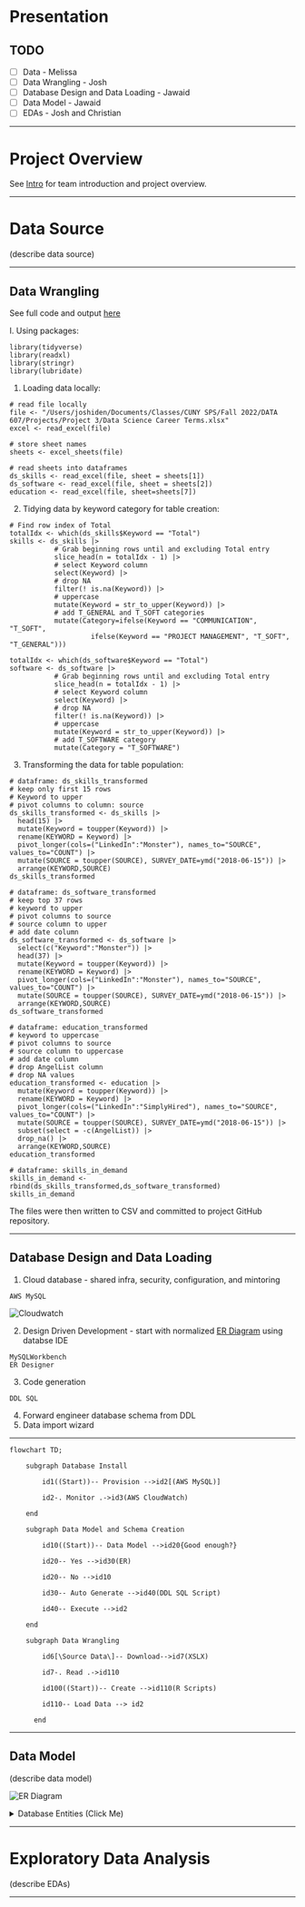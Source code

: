 # Presentation

## TODO
- [ ] Data  - Melissa
- [ ] Data Wrangling - Josh
- [ ] Database Design and Data Loading - Jawaid
- [ ] Data Model - Jawaid
- [ ] EDAs - Josh and Christian

***

# Project Overview

See [Intro](https://github.com/himalayahall/DATA607-PROJECT3/blob/main/Intro.md) for team introduction and project overview. 

***

# Data Source
(describe data source)

***

## Data Wrangling 

See full code and output [here](https://github.com/himalayahall/DATA607-PROJECT3/blob/main/DATA607_Project3_Wrangling.pdf)

I. Using packages:

```
library(tidyverse)
library(readxl)
library(stringr)
library(lubridate)
```

1. Loading data locally:

```
# read file locally 
file <- "/Users/joshiden/Documents/Classes/CUNY SPS/Fall 2022/DATA 607/Projects/Project 3/Data Science Career Terms.xlsx"
excel <- read_excel(file)

# store sheet names
sheets <- excel_sheets(file)

# read sheets into dataframes
ds_skills <- read_excel(file, sheet = sheets[1])
ds_software <- read_excel(file, sheet = sheets[2])
education <- read_excel(file, sheet=sheets[7])
```

2. Tidying data by keyword category for table creation:

```
# Find row index of Total
totalIdx <- which(ds_skills$Keyword == "Total")
skills <- ds_skills |> 
           # Grab beginning rows until and excluding Total entry
           slice_head(n = totalIdx - 1) |>
           # select Keyword column
           select(Keyword) |>
           # drop NA
           filter(! is.na(Keyword)) |>
           # uppercase
           mutate(Keyword = str_to_upper(Keyword)) |>
           # add T_GENERAL and T_SOFT categories
           mutate(Category=ifelse(Keyword == "COMMUNICATION", "T_SOFT", 
                    ifelse(Keyword == "PROJECT MANAGEMENT", "T_SOFT", "T_GENERAL")))
                    
totalIdx <- which(ds_software$Keyword == "Total")
software <- ds_software |> 
           # Grab beginning rows until and excluding Total entry
           slice_head(n = totalIdx - 1) |> 
           # select Keyword column
           select(Keyword) |>
           # drop NA
           filter(! is.na(Keyword)) |>
           # uppercase
           mutate(Keyword = str_to_upper(Keyword)) |>
           # add T_SOFTWARE category
           mutate(Category = "T_SOFTWARE")
```

3. Transforming the data for table population:

```
# dataframe: ds_skills_transformed 
# keep only first 15 rows
# Keyword to upper
# pivot columns to column: source
ds_skills_transformed <- ds_skills |>
  head(15) |>
  mutate(Keyword = toupper(Keyword)) |>
  rename(KEYWORD = Keyword) |>
  pivot_longer(cols=("LinkedIn":"Monster"), names_to="SOURCE", values_to="COUNT") |>
  mutate(SOURCE = toupper(SOURCE), SURVEY_DATE=ymd("2018-06-15")) |>
  arrange(KEYWORD,SOURCE)
ds_skills_transformed

# dataframe: ds_software_transformed
# keep top 37 rows
# keyword to upper
# pivot columns to source
# source column to upper
# add date column
ds_software_transformed <- ds_software |>
  select(c("Keyword":"Monster")) |>
  head(37) |>
  mutate(Keyword = toupper(Keyword)) |>
  rename(KEYWORD = Keyword) |>
  pivot_longer(cols=("LinkedIn":"Monster"), names_to="SOURCE", values_to="COUNT") |>
  mutate(SOURCE = toupper(SOURCE), SURVEY_DATE=ymd("2018-06-15")) |>
  arrange(KEYWORD,SOURCE)
ds_software_transformed

# dataframe: education_transformed
# keyword to uppercase
# pivot columns to source
# source column to uppercase
# add date column
# drop AngelList column
# drop NA values
education_transformed <- education |>
  mutate(Keyword = toupper(Keyword)) |>
  rename(KEYWORD = Keyword) |>
  pivot_longer(cols=("LinkedIn":"SimplyHired"), names_to="SOURCE", values_to="COUNT") |>
  mutate(SOURCE = toupper(SOURCE), SURVEY_DATE=ymd("2018-06-15")) |>
  subset(select = -c(AngelList)) |>
  drop_na() |>
  arrange(KEYWORD,SOURCE)
education_transformed

# dataframe: skills_in_demand
skills_in_demand <- rbind(ds_skills_transformed,ds_software_transformed)
skills_in_demand
```

The files were then written to CSV and committed to project GitHub repository. 

***

## Database Design and Data Loading 

1. Cloud database - shared infra, security, configuration, and mintoring
```
AWS MySQL
```
![Cloudwatch](https://github.com/himalayahall/DATA607-PROJECT3/blob/main/images/AWS%20RDS%20Cloudwatch.png)

2. Design Driven Development - start with normalized [ER Diagram](#data-model) using databse IDE
```
MySQLWorkbench
ER Designer
```
3. Code generation
```
DDL SQL
```
4. Forward engineer database schema from DDL
5. Data import wizard

***

```mermaid
flowchart TD;
    
    subgraph Database Install
    
        id1((Start))-- Provision -->id2[(AWS MySQL)]
        
        id2-. Monitor .->id3(AWS CloudWatch)
    
    end
    
    subgraph Data Model and Schema Creation
    
        id10((Start))-- Data Model -->id20{Good enough?}
    
        id20-- Yes -->id30(ER)
    
        id20-- No -->id10
    
        id30-- Auto Generate -->id40(DDL SQL Script)
    
        id40-- Execute -->id2

    end
    
    subgraph Data Wrangling  

        id6[\Source Data\]-- Download-->id7(XSLX)

        id7-. Read .->id110
        
        id100((Start))-- Create -->id110(R Scripts)
        
        id110-- Load Data --> id2
        
      end

```

***

## Data Model
(describe data model)

![ER Diagram](https://github.com/himalayahall/DATA607-PROJECT3/blob/main/images/ER.png)

<details><summary>Database Entities (Click Me)</summary>

1. SOURCE  
    Sources of demand data (Linkedin, Monster, etc.)
    
2. SKILL  
    - Skill (R, NLP, Communication, etc.)
    - Category - in the source dataset skills are grouped 2 tabs: **DS skills**, and **DS software**. Within *DS software* are **technical** skills (machine learning, statistics, etc.) and **soft** skills (communication and project management). Since these sub-catrgories are not identified explicitly in the source dataset, manual tagging was necessary. The final category buckets are **T_SOFTWARE**, **T_GENERAL**, and **SOFT**. The *T* prefeix designates *technical* skills, which includes both  *software* and *general*. The prefix also makes it straightforward to filter technical and soft Data Science skills. 
    
3. EDUCATION  
    Education levels (BS, MS, etc.)
    
4. SKILL_IN_DEMAND  
    Skill demand (Source, skill, demand, etc.)
    
5. EDUCATION_IN_DEMAND  
    Education demand (Source, education, demand, etc.)
</details>

***

# Exploratory Data Analysis 
(describe EDAs)

***
